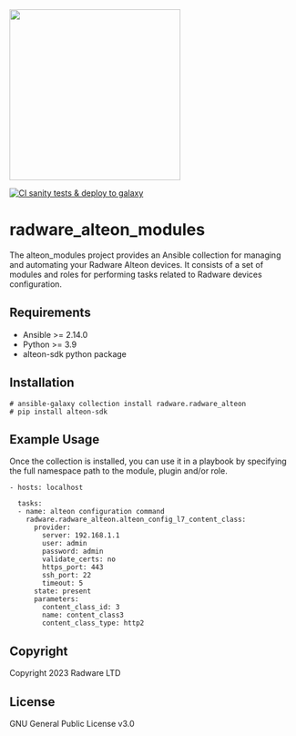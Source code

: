 <img src="https://www.radware.com/RadwareSite/MediaLibraries/Images/logo.svg" width="300px">

[![CI sanity tests & deploy to galaxy](https://github.com/Radware/radware_alteon_modules/actions/workflows/ansible-sanity-and-deployment.yml/badge.svg)](https://github.com/Radware/radware_alteon_modules/actions/workflows/ansible-sanity-and-deployment.yml)

# radware_alteon_modules
The alteon_modules project provides an Ansible collection for managing and automating your Radware Alteon devices. It consists of a set of modules and roles for performing tasks related to Radware devices configuration.

## Requirements
- Ansible >= 2.14.0
- Python >= 3.9
- alteon-sdk python package

## Installation
```
# ansible-galaxy collection install radware.radware_alteon
# pip install alteon-sdk
```

## Example Usage
Once the collection is installed, you can use it in a playbook by specifying the full namespace path to the module, plugin and/or role.

```
- hosts: localhost

  tasks:
  - name: alteon configuration command
    radware.radware_alteon.alteon_config_l7_content_class:
      provider: 
        server: 192.168.1.1
        user: admin
        password: admin
        validate_certs: no
        https_port: 443
        ssh_port: 22
        timeout: 5
      state: present
      parameters:
        content_class_id: 3
        name: content_class3
        content_class_type: http2
```

## Copyright

Copyright 2023 Radware LTD

## License
GNU General Public License v3.0

